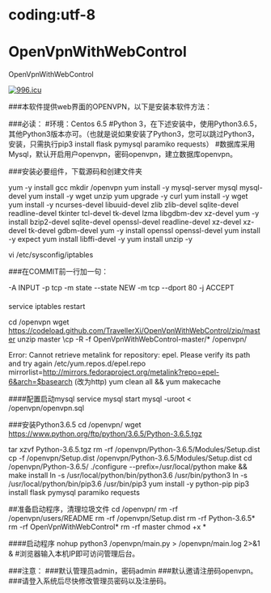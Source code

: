 # coding:utf-8
# OpenVpnWithWebControl
OpenVpnWithWebControl

<a href="https://996.icu"><img src="https://img.shields.io/badge/link-996.icu-red.svg" alt="996.icu" /></a>


###本软件提供web界面的OPENVPN，以下是安装本软件方法：

###必读：
#环境：Centos 6.5
#Python 3，在下述安装中，使用Python3.6.5，其他Python3版本亦可。（也就是说如果安装了Python3，您可以跳过Python3，安装，只需执行pip3 install flask pymysql paramiko requests）
#数据库采用Mysql，默认开启用户openvpn，密码openvpn，建立数据库openvpn。

###安装必要组件，下载源码和创建文件夹

yum -y install gcc
mkdir /openvpn 
yum install -y mysql-server mysql mysql-devel 
yum install -y wget unzip
yum upgrade -y curl
yum install -y wget
yum install -y ncurses-devel libuuid-devel zlib zlib-devel sqlite-devel readline-devel tkinter tcl-devel tk-devel lzma libgdbm-dev xz-devel
yum -y install bzip2-devel sqlite-devel openssl-devel readline-devel xz-devel xz-devel tk-devel gdbm-devel
yum -y install openssl openssl-devel
yum install -y expect
yum install libffi-devel -y
yum install unzip -y

vi /etc/sysconfig/iptables

###在COMMIT前一行加一句：

-A INPUT -p tcp -m state --state NEW -m tcp --dport 80 -j ACCEPT
####

service iptables restart

cd /openvpn
wget https://codeload.github.com/TravellerXi/OpenVpnWithWebControl/zip/master
unzip master
\cp -R -f OpenVpnWithWebControl-master/* /openvpn/

Error: Cannot retrieve metalink for repository: epel. Please verify its path and try again  /etc/yum.repos.d/epel.repo
mirrorlist=http://mirrors.fedoraproject.org/metalink?repo=epel-6&arch=$basearch (改为http)
yum clean all && yum makecache

####配置启动mysql
service mysql start
mysql -uroot < /openvpn/openvpn.sql


###安装Python3.6.5
cd /openvpn/ 
wget https://www.python.org/ftp/python/3.6.5/Python-3.6.5.tgz

tar xzvf Python-3.6.5.tgz
rm -rf /openvpn/Python-3.6.5/Modules/Setup.dist
cp -f /openvpn/Setup.dist /openvpn/Python-3.6.5/Modules/Setup.dist
cd /openvpn/Python-3.6.5/
./configure --prefix=/usr/local/python
make && make install
ln -s /usr/local/python/bin/python3.6 /usr/bin/python3
ln -s /usr/local/python/bin/pip3.6 /usr/bin/pip3
yum install -y python-pip
pip3 install flask pymysql paramiko requests

##准备启动程序，清理垃圾文件
cd /openvpn/ 
rm -rf /openvpn/users/README
rm -rf /openvpn/Setup.dist
rm -rf Python-3.6.5*
rm -rf OpenVpnWithWebControl*
rm -rf master
chmod +x *


####启动程序
nohup python3 /openvpn/main.py > /openvpn/main.log 2>&1 &
#浏览器输入本机IP即可访问管理后台。


###注意：
###默认管理员admin，密码admin
###默认邀请注册码openvpn。
###请登入系统后尽快修改管理员密码以及注册码。

